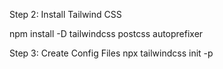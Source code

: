 Step 2: Install Tailwind CSS

npm install -D tailwindcss postcss autoprefixer

Step 3: Create Config Files
npx tailwindcss init -p

